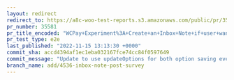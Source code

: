 ```yaml
---
layout: redirect
redirect_to: https://a8c-woo-test-reports.s3.amazonaws.com/public/pr/35581/e2e/index.html
pr_number: 35581
pr_title_encoded: "WCPay+Experiment%3A+Create+an+Inbox+Note+if+user+wants+more+info+on+WCPay"
pr_test_type: e2e
last_published: "2022-11-15 13:13:30 +0000"
commit_sha: accd4394af1ec1eba032167fce74cc84f0597649
commit_message: "Update to use updateOptions for both option saving events."
branch_name: add/4536-inbox-note-post-survey
---
```

